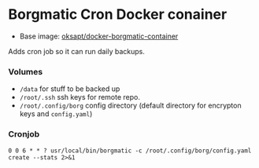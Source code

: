 # Borgmatic Cron Docker conainer

* Base image: [oksapt/docker-borgmatic-container](https://github.com/oskapt/docker-borgmatic-container)

Adds cron job so it can run daily backups.

### Volumes

* `/data` for stuff to be backed up
* `/root/.ssh` ssh keys for remote repo.
* `/root/.config/borg` config directory (default directory for encrypton keys and `config.yaml`)

### Cronjob

```
0 0 6 * * ? usr/local/bin/borgmatic -c /root/.config/borg/config.yaml create --stats 2>&1
```
